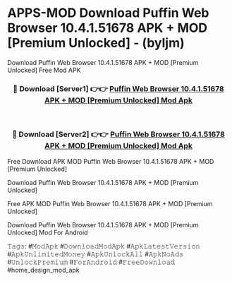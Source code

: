 # APPS-MOD Download Puffin Web Browser 10.4.1.51678 APK + MOD [Premium Unlocked] - (byljm)
Download Puffin Web Browser 10.4.1.51678 APK + MOD [Premium Unlocked] Free Mod APK

<div align="center">
<h3>🔴 Download [Server1] 👉👉 <a href="https://apk-comot.site?title=Puffin_Web_Browser_10.4.1.51678_APK_+_MOD_[Premium_Unlocked]">Puffin Web Browser 10.4.1.51678 APK + MOD [Premium Unlocked] Mod Apk</a></h3><br>

<h3>🔴 Download [Server2] 👉👉 <a href="https://apk-comot.site?title=Puffin_Web_Browser_10.4.1.51678_APK_+_MOD_[Premium_Unlocked]">Puffin Web Browser 10.4.1.51678 APK + MOD [Premium Unlocked] Mod Apk</a></h3>
</div>


Free Download APK MOD Puffin Web Browser 10.4.1.51678 APK + MOD [Premium Unlocked]

Download Puffin Web Browser 10.4.1.51678 APK + MOD [Premium Unlocked] 

Free APK MOD Puffin Web Browser 10.4.1.51678 APK + MOD [Premium Unlocked] 

Download Puffin Web Browser 10.4.1.51678 APK + MOD [Premium Unlocked] Mod For Android

𝚃𝚊𝚐𝚜: #𝙼𝚘𝚍𝙰𝚙𝚔 #𝙳𝚘𝚠𝚗𝚕𝚘𝚊𝚍𝙼𝚘𝚍𝙰𝚙𝚔 #𝙰𝚙𝚔𝙻𝚊𝚝𝚎𝚜𝚝𝚅𝚎𝚛𝚜𝚒𝚘𝚗 #𝙰𝚙𝚔𝚄𝚗𝚕𝚒𝚖𝚒𝚝𝚎𝚍𝙼𝚘𝚗𝚎𝚢 #𝙰𝚙𝚔𝚄𝚗𝚕𝚘𝚌𝚔𝙰𝚕𝚕 #𝙰𝚙𝚔𝙽𝚘𝙰𝚍𝚜 #𝚄𝚗𝚕𝚘𝚌𝚔𝙿𝚛𝚎𝚖𝚒𝚞𝚖 #𝙵𝚘𝚛𝙰𝚗𝚍𝚛𝚘𝚒𝚍 #𝙵𝚛𝚎𝚎𝙳𝚘𝚠𝚗𝚕𝚘𝚊𝚍 #home_design_mod_apk